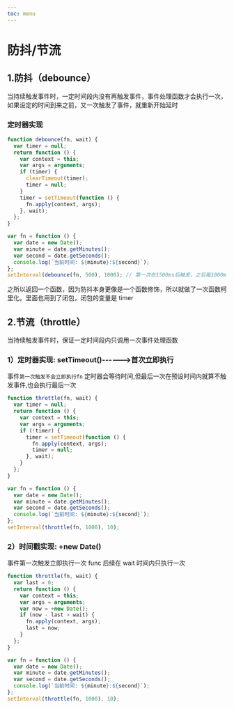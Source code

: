 ```yaml
---
toc: menu
---
```


# 防抖/节流

## 1.防抖（debounce）

当持续触发事件时，一定时间段内没有再触发事件，事件处理函数才会执行一次，如果设定的时间到来之前，又一次触发了事件，就重新开始延时

### 定时器实现

```js
function debounce(fn, wait) {
  var timer = null;
  return function () {
    var context = this;
    var args = arguments;
    if (timer) {
      clearTimeout(timer);
      timer = null;
    }
    timer = setTimeout(function () {
      fn.apply(context, args);
    }, wait);
  };
}

var fn = function () {
  var date = new Date();
  var minute = date.getMinutes();
  var second = date.getSeconds();
  console.log(`当前时间: ${minute}:${second}`);
};
setInterval(debounce(fn, 500), 1000); // 第一次在1500ms后触发，之后每1000ms触发一次
```

之所以返回一个函数，因为防抖本身更像是一个函数修饰，所以就做了一次函数柯里化。里面也用到了闭包，闭包的变量是 timer

## 2.节流（throttle）

当持续触发事件时，保证一定时间段内只调用一次事件处理函数

### 1）定时器实现: setTimeout()------>首次立即执行

事件`第一次触发不会立即执行fn` 定时器会等待时间,但最后一次在预设时间内就算不触发事件,也会执行最后一次

```js
function throttle(fn, wait) {
  var timer = null;
  return function () {
    var context = this;
    var args = arguments;
    if (!timer) {
      timer = setTimeout(function () {
        fn.apply(context, args);
        timer = null;
      }, wait);
    }
  };
}

var fn = function () {
  var date = new Date();
  var minute = date.getMinutes();
  var second = date.getSeconds();
  console.log(`当前时间: ${minute}:${second}`);
};
setInterval(throttle(fn, 1000), 10);
```

### 2）时间戳实现: +new Date()

事件第一次触发立即执行一次 func 后续在 wait 时间内只执行一次

```js
function throttle(fn, wait) {
  var last = 0;
  return function () {
    var context = this;
    var args = arguments;
    var now = +new Date();
    if (now - last > wait) {
      fn.apply(context, args);
      last = now;
    }
  };
}

var fn = function () {
  var date = new Date();
  var minute = date.getMinutes();
  var second = date.getSeconds();
  console.log(`当前时间: ${minute}:${second}`);
};
setInterval(throttle(fn, 1000), 10);
```

